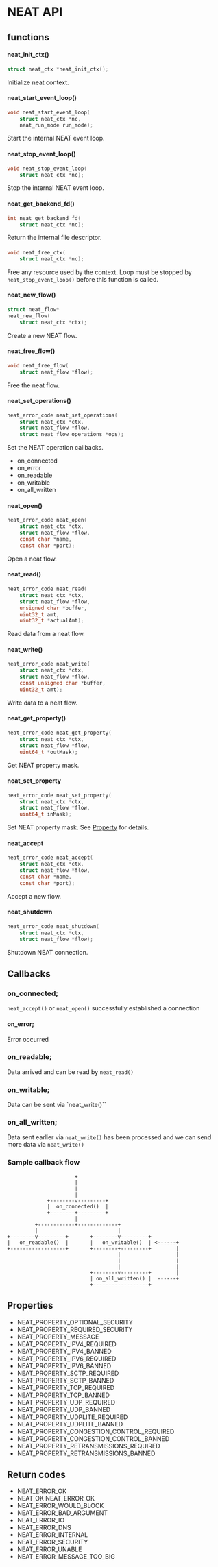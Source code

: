 # NEAT API

## functions
#### neat_init_ctx()
```c
struct neat_ctx *neat_init_ctx();
```
Initialize neat context.

#### neat_start_event_loop()
```c
void neat_start_event_loop(
    struct neat_ctx *nc,
    neat_run_mode run_mode);
```
Start the internal NEAT event loop.

#### neat_stop_event_loop()
```c
void neat_stop_event_loop(
    struct neat_ctx *nc);
```
Stop the internal NEAT event loop.

#### neat_get_backend_fd()
```c
int neat_get_backend_fd(
    struct neat_ctx *nc);
```
Return the internal file descriptor.

####
```c
void neat_free_ctx(
    struct neat_ctx *nc);
```
Free any resource used by the context.
Loop must be stopped by `neat_stop_event_loop()` before this function is called.


#### neat_new_flow()
```c
struct neat_flow*
neat_new_flow(
    struct neat_ctx *ctx);
```
Create a new NEAT flow.

#### neat_free_flow()
```c
void neat_free_flow(
    struct neat_flow *flow);
```
Free the neat flow.

#### neat_set_operations()
```c
neat_error_code neat_set_operations(
    struct neat_ctx *ctx,
    struct neat_flow *flow,
    struct neat_flow_operations *ops);
```
Set the NEAT operation callbacks.

* on_connected
* on_error
* on_readable
* on_writable
* on_all_written

#### neat_open()
```c
neat_error_code neat_open(
    struct neat_ctx *ctx,
    struct neat_flow *flow,
    const char *name,
    const char *port);
```
Open a neat flow.

#### neat_read()
```c
neat_error_code neat_read(
    struct neat_ctx *ctx,
    struct neat_flow *flow,
    unsigned char *buffer,
    uint32_t amt,
    uint32_t *actualAmt);
```
Read data from a neat flow.

#### neat_write()
```c
neat_error_code neat_write(
    struct neat_ctx *ctx,
    struct neat_flow *flow,
    const unsigned char *buffer,
    uint32_t amt);
```
Write data to a neat flow.

#### neat_get_property()
```c
neat_error_code neat_get_property(
    struct neat_ctx *ctx,
    struct neat_flow *flow,
    uint64_t *outMask);
```
Get NEAT property mask.

#### neat_set_property
```c
neat_error_code neat_set_property(
    struct neat_ctx *ctx,
    struct neat_flow *flow,
    uint64_t inMask);
```
Set NEAT property mask.
See [Property](##Property) for details.

#### neat_accept
```c
neat_error_code neat_accept(
    struct neat_ctx *ctx,
    struct neat_flow *flow,
    const char *name,
    const char *port);
```
Accept a new flow.

#### neat_shutdown
```c
neat_error_code neat_shutdown(
    struct neat_ctx *ctx,
    struct neat_flow *flow);
```
Shutdown NEAT connection.

## Callbacks

### on_connected;
`neat_accept()` or `neat_open()` successfully established a connection

#### on_error;
Error occurred

### on_readable;
Data arrived and can be read by `neat_read()`

### on_writable;
Data can be sent via `neat_write()``

### on_all_written;
Data sent earlier via `neat_write()` has been processed and we can send more data via `neat_write()`

### Sample callback flow
```
                      +
                      |
                      |
                      |
             +--------v---------+
             |  on_connected()  |
             +--------+---------+
                      |
         +------------+-------------+
         |                          |
+--------v---------+       +--------v---------+
|   on_readable()  |       |   on_writable()  | <------+
+------------------+       +--------+---------+        |
                                    |                  |
                                    |                  |
                                    |                  |
                           +--------v---------+        |
                           | on_all_written() |  ------+
                           +------------------+
```


## Properties
* NEAT_PROPERTY_OPTIONAL_SECURITY
* NEAT_PROPERTY_REQUIRED_SECURITY
* NEAT_PROPERTY_MESSAGE
* NEAT_PROPERTY_IPV4_REQUIRED          
* NEAT_PROPERTY_IPV4_BANNED               
* NEAT_PROPERTY_IPV6_REQUIRED               
* NEAT_PROPERTY_IPV6_BANNED                
* NEAT_PROPERTY_SCTP_REQUIRED               
* NEAT_PROPERTY_SCTP_BANNED                
* NEAT_PROPERTY_TCP_REQUIRED                
* NEAT_PROPERTY_TCP_BANNED               
* NEAT_PROPERTY_UDP_REQUIRED      
* NEAT_PROPERTY_UDP_BANNED          
* NEAT_PROPERTY_UDPLITE_REQUIRED         
* NEAT_PROPERTY_UDPLITE_BANNED         
* NEAT_PROPERTY_CONGESTION_CONTROL_REQUIRED
* NEAT_PROPERTY_CONGESTION_CONTROL_BANNED
* NEAT_PROPERTY_RETRANSMISSIONS_REQUIRED
* NEAT_PROPERTY_RETRANSMISSIONS_BANNED

## Return codes

* NEAT_ERROR_OK
* NEAT_OK NEAT_ERROR_OK
* NEAT_ERROR_WOULD_BLOCK
* NEAT_ERROR_BAD_ARGUMENT
* NEAT_ERROR_IO
* NEAT_ERROR_DNS
* NEAT_ERROR_INTERNAL
* NEAT_ERROR_SECURITY
* NEAT_ERROR_UNABLE
* NEAT_ERROR_MESSAGE_TOO_BIG

